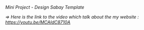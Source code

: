 *Mini Project - Design Sabay Template*

*=> Here is the link to the video which talk about the my website : https://youtu.be/MCAIdC8710A*
